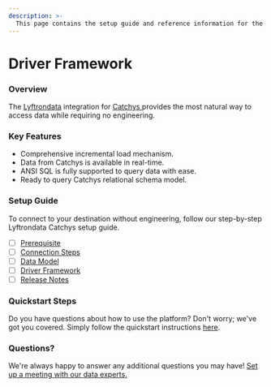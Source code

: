 ```yaml
---
description: >-
  This page contains the setup guide and reference information for the Catchys source connector.
---
```


# Driver Framework

### Overview

The [Lyftrondata](https://www.lyftrondata.com/) integration for [Catchys](https://www.lyftrondata.com/integration/catchys/)[ ](https://www.lyftrondata.com/integration/catchys/)provides the most natural way to access data while requiring no engineering.

### Key Features

* Comprehensive incremental load mechanism.
* Data from Catchys is available in real-time.&#x20;
* ANSI SQL is fully supported to query data with ease.
* Ready to query Catchys relational schema model.

### Setup Guide

To connect to your destination without engineering, follow our step-by-step Lyftrondata Catchys setup guide.

* [ ] [Prerequisite](../../marketing-analytics/catchys/prerequisite.md)
* [ ] [Connection Steps](../../marketing-analytics/catchys/connection-steps.md)
* [ ] [Data Model](../../marketing-analytics/catchys/data-model/)
* [ ] [Driver Framework](../../marketing-analytics/catchys/driver-framework/)
* [ ] [Release Notes](../../marketing-analytics/catchys/release-notes.md)

### Quickstart Steps

Do you have questions about how to use the platform? Don't worry; we've got you covered. Simply follow the quickstart instructions [here](../../../quickstart-steps.md).

### Questions? <a href="#questions" id="questions"></a>

We're always happy to answer any additional questions you may have! [Set up a meeting with our data experts.](https://www.lyftrondata.com/book-a-meeting/)


